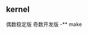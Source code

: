 ## kernel
偶数稳定版
奇数开发版
-** make

<!--stackedit_data:
eyJoaXN0b3J5IjpbLTczODg1MTg3Myw1MTYzNTk1ODMsNzQ4MD
k0MTY5XX0=
-->